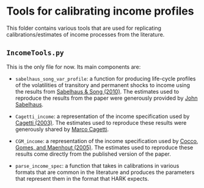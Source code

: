 # Tools for calibrating income profiles

This folder contains various tools that are used for replicating calibrations/estimates of income processes from the literature.

## `IncomeTools.py`

This is the only file for now. Its main components are:

- `sabelhaus_song_var_profile`: a function for producing life-cycle profiles of the volatilities of transitory and permanent shocks to income using the results from [Sabelhaus & Song (2010)](https://www.sciencedirect.com/science/article/abs/pii/S0304393210000358). The estimates used to reproduce the results from the paper were generously provided by [John Sabelhaus](https://www.sites.google.com/view/johnsabelhaus).

- `Cagetti_income`: a representation of the income specification used by [Cagetti (2003)](https://www.jstor.org/stable/1392584?seq=1). The estimates used to reproduce these results were generously shared by [Marco Cagetti](https://www.federalreserve.gov/econres/marco-cagetti.htm).

- `CGM_income`: a representation of the income specification used by [Cocco, Gomes, and Maenhout (2005)](https://academic.oup.com/rfs/article-abstract/18/2/491/1599892). The estimates used to reproduce these results come directly from the published version of the paper.

- `parse_income_spec`: a function that takes in calibrations in various formats that are common in the literature and produces the parameters that represent them in the format that HARK expects.

